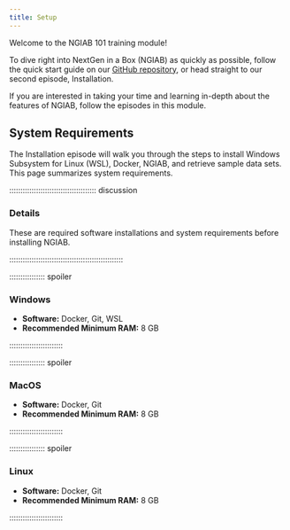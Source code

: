 ```yaml
---
title: Setup
---
```

Welcome to the NGIAB 101 training module!

To dive right into NextGen in a Box (NGIAB) as quickly as possible, follow the quick start guide on our [GitHub repository](https://github.com/CIROH-UA/NGIAB-CloudInfra), or head straight to our second episode, Installation. 

If you are interested in taking your time and learning in-depth about the features of NGIAB, follow the episodes in this module. 

## System Requirements

The Installation episode will walk you through the steps to install Windows Subsystem for Linux (WSL), Docker, NGIAB, and retrieve sample data sets. This page summarizes system requirements.

::::::::::::::::::::::::::::::::::::::: discussion

### Details

These are required software installations and system requirements before installing NGIAB.

:::::::::::::::::::::::::::::::::::::::::::::::::::

:::::::::::::::: spoiler

### Windows

- **Software:** Docker, Git, WSL
- **Recommended Minimum RAM:** 8 GB

::::::::::::::::::::::::

:::::::::::::::: spoiler

### MacOS

- **Software:** Docker, Git  
- **Recommended Minimum RAM:** 8 GB

::::::::::::::::::::::::


:::::::::::::::: spoiler

### Linux

- **Software:** Docker, Git  
- **Recommended Minimum RAM:** 8 GB

::::::::::::::::::::::::

